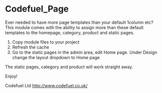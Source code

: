 Codefuel_Page
=============

Ever needed to have more page templates than your default 1column etc? This module comes with the ability to assign more than these default templates to the homepage, category, product and static pages. 

1. Copy module files to your project
2. Refresh the cache
3. Go to the static pages in the admin area, edit Home page. Under Design change the layout dropdown to Home page

The static pages, category and product will work straight away.

Enjoy!

Codefuel Ltd
http://www.codefuel.co.uk/
